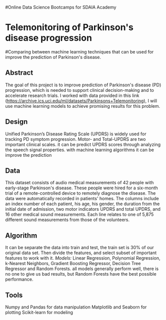 #Online Data Science Bootcamps for SDAIA Academy 

# Telemonitoring of Parkinson's disease progression 
#Comparing between machine learning techniques that can be used for improve the prediction of Parkinson's disease.

## Abstract 
The goal of this project is to improve prediction of Parkinson's disease (PD) progression, which is needed to support clinical decision-making and to accelerate research trials. I worked with data provided in this link (https://archive.ics.uci.edu/ml/datasets/Parkinsons+Telemonitoring), I will use machine learning models to achieve promising results for this problem. 

## Design
Unified Parkinson’s Disease Rating Scale (UPDRS) is widely used for tracking PD symptom progression. Motor- and Total-UPDRS are two important clinical scales. it can be predict UPDRS scores through analyzing the speech signal properties. with machine learning algorithms it can be improve the prediction 

## Data
This dataset consists of audio medical measurements of 42 people with early-stage Parkinson's disease. These people were hired for a six-month trial of a remote-controlled device to remotely diagnose the disease. The data were automatically recorded in patients' homes.
The columns include an index number of each patient, his age, his gender, the duration from the initial date of admission, two motor indicators UPDRS and total UPDRS, and 16 other medical sound measurements. Each line relates to one of 5,875 different sound measurements from those of the volunteers.

## Algorithm 
It can be separate the data into train and test, the train set is 30% of our original data set. Then divide the features, and select subset of important features to work with it. 
*Models:*
Linear Regression, Polynomial Regression, k-Nearest Neighbors, Gradient Boosting Regressor, Decision Tree Regressor and Random Forests. all models generally perform well, there is no one to give us bad results, but Random Forests have the best possible performance.

## Tools
Numpy and Pandas for data manipulation
Matplotlib and Seaborn for plotting
Scikit-learn for modeling
